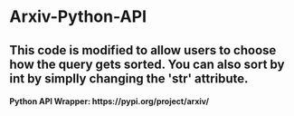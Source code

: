 # Arxiv-Python-API
<h2> This code is modified to allow users to choose how the query gets sorted. You can also sort by int by simplly changing the 'str' attribute. </h2>
<h4> Python API Wrapper: https://pypi.org/project/arxiv/ </h4>

